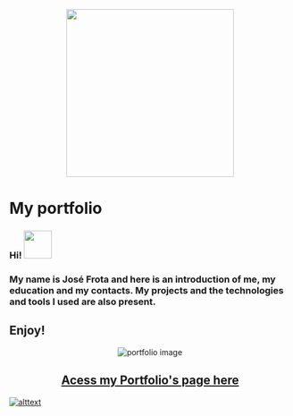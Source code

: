 <div align="center">

<img src="https://media.tenor.com/RNoFATiyRcIAAAAi/welcome-colorful-text.gif" width="300px"/>

</div>


# My portfolio 
### Hi! <img src="https://media.tenor.com/SNL9_xhZl9oAAAAj/waving-hand-joypixels.gif" width="50px"/>
### My name is José Frota and here is an introduction of me, my education and my contacts. My projects and the technologies and tools I used are also present. 
## Enjoy!

<div align="center">

![portfolio image](https://github.com/Jof92/jofPortfolio.github.io/blob/main/gif.gif)

## <a href="https://jof92.github.io/jofPortfolio.github.io/switch_index.html"> Acess my Portfolio's page here </a>

</div>


[![alttext](https://www.svgrepo.com/show/469190/linkedin.svg)](https://www.linkedin.com/in/jof-frota/)
